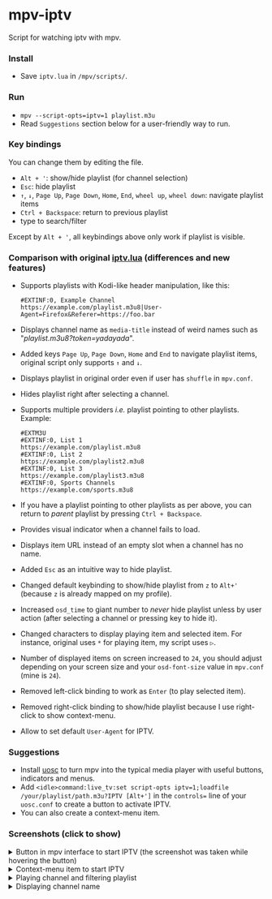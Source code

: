 # mpv-iptv

Script for watching iptv with mpv.

### Install

- Save `iptv.lua` in `/mpv/scripts/`.

### Run

- `mpv --script-opts=iptv=1 playlist.m3u`
- Read `Suggestions` section below for a user-friendly way to run.

### Key bindings

You can change them by editing the file.

- `Alt + '`: show/hide playlist (for channel selection)
- `Esc`: hide playlist
- `↑`, `↓`, `Page Up`, `Page Down`, `Home`, `End`, `wheel up`, `wheel down`: navigate playlist items
- `Ctrl + Backspace`: return to previous playlist
- type to search/filter

Except by `Alt + '`, all keybindings above only work if playlist is visible.

### Comparison with original [iptv.lua](https://github.com/gthreepw00d/mpv-iptv) (differences and new features)

- Supports playlists with Kodi-like header manipulation, like this:

      #EXTINF:0, Example Channel
      https://example.com/playlist.m3u8|User-Agent=Firefox&Referer=https://foo.bar
- Displays channel name as `media-title` instead of weird names such as "*playlist.m3u8?token=yadayada*".
- Added keys `Page Up`, `Page Down`, `Home` and `End` to navigate playlist items, original script only supports `↑` and `↓`.
- Displays playlist in original order even if user has `shuffle` in `mpv.conf`.
- Hides playlist right after selecting a channel.
- Supports multiple providers *i.e.* playlist pointing to other playlists. Example:

      #EXTM3U
      #EXTINF:0, List 1
      https://example.com/playlist.m3u8
      #EXTINF:0, List 2
      https://example.com/playlist2.m3u8
      #EXTINF:0, List 3
      https://example.com/playlist3.m3u8
      #EXTINF:0, Sports Channels
      https://example.com/sports.m3u8
- If you have a playlist pointing to other playlists as per above, you can return to *parent* playlist by pressing `Ctrl + Backspace`.
- Provides visual indicator when a channel fails to load.
- Displays item URL instead of an empty slot when a channel has no name.
- Added `Esc` as an intuitive way to hide playlist.
- Changed default keybinding to show/hide playlist from `z` to `Alt+'` (because `z` is already mapped on my profile).
- Increased `osd_time` to giant number to *never* hide playlist unless by user action (after selecting a channel or pressing key to hide it).
- Changed characters to display playing item and selected item. For instance, original uses `*` for playing item, my script uses `▷`.
- Number of displayed items on screen increased to `24`, you should adjust depending on your screen size and your `osd-font-size` value in `mpv.conf` (mine is `24`).
- Removed left-click binding to work as `Enter` (to play selected item).
- Removed right-click binding to show/hide playlist because I use right-click to show context-menu.
- Allow to set default `User-Agent` for IPTV.

### Suggestions

- Install [uosc](https://github.com/tomasklaen/uosc) to turn mpv into the typical media player with useful buttons, indicators and menus.
- Add `<idle>command:live_tv:set script-opts iptv=1;loadfile /your/playlist/path.m3u?IPTV [Alt+']` in the `controls=` line of your `uosc.conf` to create a button to activate IPTV.
- You can also create a context-menu item.

### Screenshots (click to show)

<details>
  <summary>Button in mpv interface to start IPTV (the screenshot was taken while hovering the button)</summary>
  
  ![image](https://user-images.githubusercontent.com/5483864/210293865-7f65f0f9-1ed3-4f91-857d-3c8ccc5018c4.png)
</details>
<details>
  <summary>Context-menu item to start IPTV</summary>
  
  ![image](https://user-images.githubusercontent.com/5483864/210294042-0b8811b4-b892-47bc-bd47-366e5021e53c.png)
</details>
<details>
  <summary>Playing channel and filtering playlist</summary>
  
  ![image](https://user-images.githubusercontent.com/5483864/210318505-5d1aec55-9c0c-4cf2-9734-491c57a69cb6.png)
</details>
<details>
  <summary>Displaying channel name</summary>
  
  ![image](https://user-images.githubusercontent.com/5483864/210294575-a781ba64-797e-45a6-b80a-0f00b72304c6.png)
</details>
